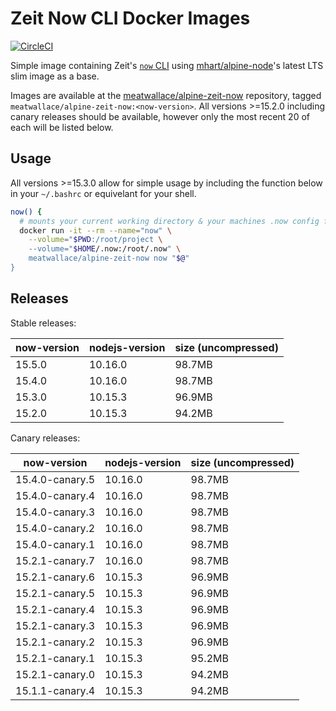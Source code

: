 # Zeit Now CLI Docker Images

[![CircleCI](https://circleci.com/gh/meatwallace/alpine-zeit-now.svg?style=svg)](https://circleci.com/gh/meatwallace/alpine-zeit-now)

Simple image containing Zeit's [`now` CLI](https://github.com/zeit/now-cli)
using [mhart/alpine-node](https://github.com/mhart/alpine-node)'s latest LTS
slim image as a base.

Images are available at the
[meatwallace/alpine-zeit-now](https://hub.docker.com/r/meatwallace/alpine-zeit-now)
repository, tagged `meatwallace/alpine-zeit-now:<now-version>`. All versions
\>=15.2.0 including canary releases should be available, however only the most
recent 20 of each will be listed below.

## Usage

All versions \>=15.3.0 allow for simple usage by including the function below
in your `~/.bashrc` or equivelant for your shell.

```sh
now() {
  # mounts your current working directory & your machines .now config folder
  docker run -it --rm --name="now" \
    --volume="$PWD:/root/project \
    --volume="$HOME/.now:/root/.now" \
    meatwallace/alpine-zeit-now now "$@"
}
```

## Releases

Stable releases:

| now-version     | nodejs-version | size (uncompressed) |
|-----------------|----------------|---------------------|
| 15.5.0          | 10.16.0        | 98.7MB              |
| 15.4.0          | 10.16.0        | 98.7MB              |
| 15.3.0          | 10.15.3        | 96.9MB              |
| 15.2.0          | 10.15.3        | 94.2MB              |

Canary releases:

| now-version     | nodejs-version | size (uncompressed) |
|-----------------|----------------|---------------------|
| 15.4.0-canary.5 | 10.16.0        | 98.7MB              |
| 15.4.0-canary.4 | 10.16.0        | 98.7MB              |
| 15.4.0-canary.3 | 10.16.0        | 98.7MB              |
| 15.4.0-canary.2 | 10.16.0        | 98.7MB              |
| 15.4.0-canary.1 | 10.16.0        | 98.7MB              |
| 15.2.1-canary.7 | 10.16.0        | 98.7MB              |
| 15.2.1-canary.6 | 10.15.3        | 96.9MB              |
| 15.2.1-canary.5 | 10.15.3        | 96.9MB              |
| 15.2.1-canary.4 | 10.15.3        | 96.9MB              |
| 15.2.1-canary.3 | 10.15.3        | 96.9MB              |
| 15.2.1-canary.2 | 10.15.3        | 96.9MB              |
| 15.2.1-canary.1 | 10.15.3        | 95.2MB              |
| 15.2.1-canary.0 | 10.15.3        | 94.2MB              |
| 15.1.1-canary.4 | 10.15.3        | 94.2MB              |
